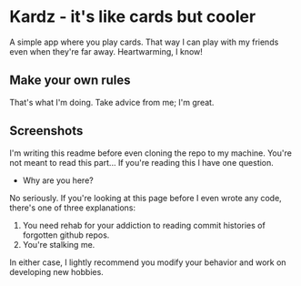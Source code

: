 # Kardz - it's like cards but cooler

A simple app where you play cards. That way I can play with my friends even when they're far away. Heartwarming, I know!

## Make your own rules

That's what I'm doing. Take advice from me; I'm great.

## Screenshots

I'm writing this readme before even cloning the repo to my machine. You're not meant to read this part... If you're reading this I have one question.
- Why are you here?
    
No seriously. If you're looking at this page before I even wrote any code, there's one of three explanations:

1. You need rehab for your addiction to reading commit histories of forgotten github repos.
1. You're stalking me.
    
In either case, I lightly recommend you modify your behavior and work on developing new hobbies.
